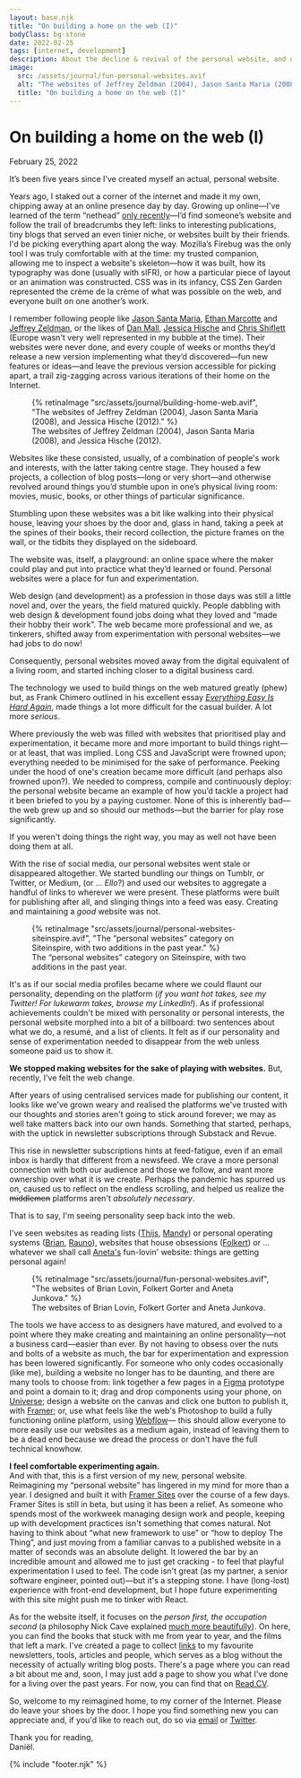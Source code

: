 ```yaml
---
layout: base.njk
title: "On building a home on the web (I)"
bodyClass: bg-stone
date: 2022-02-25
tags: [internet, development]
description: About the decline & revival of the personal website, and on the progress our tools have made.
image:
  src: /assets/journal/fun-personal-websites.avif
  alt: "The websites of Jeffrey Zeldman (2004), Jason Santa Maria (2008), and Jessica Hische (2012)."
  title: "On building a home on the web (I)"
---
```


<div class="w-full max-w-xl ml-auto prose prose-lg font-serif pt-[25vh] dark:prose-invert">

<h1>On building a home on the web (I)</h1>
<span class="font-sans text-sm">February 25, 2022</span>

It’s been five years since I’ve created myself an actual, personal website.

Years ago, I staked out a corner of the internet and made it my own, chipping away at an online presence day by day. Growing up online—I've learned of the term “nethead” [only recently](https://twitter.com/JoshSchoen/status/1481920039406415872?s=20&t=asLsUq7JjhAwppYPeembnA "A tweet by Joshua Schoenaker")—I’d find someone’s website and follow the trail of breadcrumbs they left: links to interesting publications, tiny blogs that served an even tinier niche, or websites built by their friends. I'd be picking everything apart along the way. Mozilla’s Firebug was the only tool I was truly comfortable with at the time: my trusted companion, allowing me to inspect a website's skeleton—how it was built, how its typography was done (usually with sIFR), or how a particular piece of layout or an animation was constructed. CSS was in its infancy, CSS Zen Garden represented the crème de la crème of what was possible on the web, and everyone built on one another’s work.

I remember following people like [Jason Santa Maria](https://jasonsantamaria.com/ "Jason Santa Maria"), [Ethan Marcotte](https://ethanmarcotte.com/ "Ethan Marcotte") and [Jeffrey Zeldman](https://www.zeldman.com/ "Jeffrey Zeldman"), or the likes of [Dan Mall](https://danmall.com/ "Dan Mall"), [Jessica Hische](https://jessicahische.is/ "Jessica Hische") and [Chris Shiflett](https://shiflett.org/ "Chris Shiflett") (Europe wasn't very well represented in my bubble at the time). Their websites were never done, and every couple of weeks or months they’d release a new version implementing what they’d discovered—fun new features or ideas—and leave the previous version accessible for picking apart, a trail zig-zagging across various iterations of their home on the Internet.
</div>

<div class="sm:mt-32 mt-16 mb-16">
  <figure class="w-full">
    {% retinaImage "src/assets/journal/building-home-web.avif", "The websites of Jeffrey Zeldman (2004), Jason Santa Maria (2008), and Jessica Hische (2012)." %}
    <figcaption class="pl-8 sm:pl-0">The websites of Jeffrey Zeldman (2004), Jason Santa Maria (2008), and Jessica Hische (2012).</figcaption>
  </figure>
</div>

<div class="w-full max-w-xl ml-auto prose prose-lg font-serif sm:mt-24 mt-16 dark:prose-invert">

Websites like these consisted, usually, of a combination of people's work and interests, with the latter taking centre stage. They housed a few projects, a collection of blog posts—long or very short—and otherwise revolved around things you’d stumble upon in one’s physical living room: movies, music, books, or other things of particular significance. 

Stumbling upon these websites was a bit like walking into their physical house, leaving your shoes by the door and, glass in hand, taking a peek at the spines of their books, their record collection, the picture frames on the wall, or the tidbits they displayed on the sideboard.

The website was, itself, a playground: an online space where the maker could play and put into practice what they’d learned or found. Personal websites were a place for fun and experimentation.

Web design (and development) as a profession in those days was still a little novel and, over the years, the field matured quickly. People dabbling with web design & development found jobs doing what they loved and “made their hobby their work”. The web became more professional and we, as tinkerers, shifted away from experimentation with personal websites—we had jobs to do now! 

Consequently, personal websites moved away from the digital equivalent of a living room, and started inching closer to a digital business card.

The technology we used to build things on the web matured greatly (phew) but, as Frank Chimero outlined in his excellent essay [_Everything Easy Is Hard Again_](https://frankchimero.com/blog/2018/everything-easy/ "Frank Chimero's essay, Everything Easy is Hard Again"), made things a lot more difficult for the casual builder. A lot more _serious_.

Where previously the web was filled with websites that prioritised play and experimentation, it became more and more important to build things right—or at least, that was implied. Long CSS and JavaScript were frowned upon; everything needed to be minimised for the sake of performance. Peeking under the hood of one's creation became more difficult (and perhaps also frowned upon?). We needed to compress, compile and continuously deploy: the personal website became an example of how you’d tackle a project had it been briefed to you by a paying customer. None of this is inherently bad—the web grew up and so should our methods—but the barrier for play rose significantly. 

If you weren't doing things the right way, you may as well not have been doing them at all. 

With the rise of social media, our personal websites went stale or disappeared altogether. We started bundling our things on Tumblr, or Twitter, or Medium,  (or ... _Ello_?) and used our websites to aggregate a handful of links to wherever we were present. These platforms were built for publishing after all, and slinging things into a feed was easy. Creating and maintaining a _good_ website was not.

<figure class="w-full">
  {% retinaImage "src/assets/journal/personal-websites-siteinspire.avif", "The “personal websites” category on Siteinspire, with two additions in the past year." %}
  <figcaption class="pl-8 sm:pl-0">The “personal websites” category on Siteinspire, with two additions in the past year.</figcaption>
</figure>

It's as if our social media profiles became where we could flaunt our personality, depending on the platform (_if you want hot takes, see my Twitter! For lukewarm takes, browse my LinkedIn!_). As if professional achievements couldn't be mixed with personality or personal interests, the personal website morphed into a bit of a billboard: two sentences about what we do, a resumé, and a list of clients. It felt as if our personality and sense of experimentation needed to disappear from the web unless someone paid us to show it.

**We stopped making websites for the sake of playing with websites.** 
But, recently, I've felt the web change.

After years of using centralised services made for publishing our content, it looks like we've grown weary and realised the platforms we've trusted with our thoughts and stories aren't going to stick around forever; we may as well take matters back into our own hands. Something that started, perhaps, with the uptick in newsletter subscriptions through Substack and Revue.

This rise in newsletter subscriptions hints at feed-fatigue, even if an email inbox is hardly that different from a newsfeed. We crave a more personal connection with both our audience and those we follow, and want more ownership over what it is we create. Perhaps the pandemic has spurred us on, caused us to reflect on the endless scrolling, and helped us realize the ~~middlemen~~ platforms aren't _absolutely necessary_.

That is to say, I'm seeing personality seep back into the web. 

I've seen websites as reading lists ([Thijs](https://thijs.niks.nu/ "Thijs Niks"), [Mandy](https://aworkinglibrary.com/ "Mandy Brown")) or personal operating systems ([Brian](https://brianlovin.com/ "Brian Lovin"), [Rauno](https://rauno.me/ "Rauno Freiberg")), websites that house obsessions ([Folkert](https://folkert.link/ "Folkert Gorter")) or  ... whatever we shall call [Aneta's](https://www.seksyplanety.com/ "Seksy Planety") fun-lovin' website: things are getting personal again!
</div>

<div class="sm:mt-32 mt-16 mb-16">
  <figure class="w-full">
    {% retinaImage "src/assets/journal/fun-personal-websites.avif", "The websites of Brian Lovin, Folkert Gorter and Aneta Junkova." %}
    <figcaption class="pl-8 sm:pl-0">The websites of Brian Lovin, Folkert Gorter and Aneta Junkova.</figcaption>
  </figure>
</div>

<div class="w-full max-w-xl ml-auto prose prose-lg font-serif sm:mt-24 mt-16 dark:prose-invert">

The tools we have access to as designers have matured, and evolved to a point where they make creating and maintaining an online personality—not a business card—easier than ever. By not having to obsess over the nuts and bolts of a website as much, the bar for experimentation and expression has been lowered significantly. For someone who only codes occasionally (like me), building a website no longer has to be daunting, and there are many tools to choose from: link together a few pages in a [Figma](http://figma.com/prototyping "Figma") prototype and point a domain to it; drag and drop components using your phone, on [Universe](https://onuniverse.com/ "Universe"); design a website on the canvas and click one button to publish it, with [Framer](http://framer.com "Framer"); or, use what feels like the web's Photoshop to build a fully functioning online platform, using [Webflow](https://webflow.com "Webflow")— this should allow everyone to more easily use our websites as a medium again, instead of leaving them to be a dead end because we dread the process or don't have the full technical knowhow.

**I feel comfortable experimenting again.** \
And with that, this is a first version of my new, personal website. Reimagining my “personal website” has lingered in my mind for more than a year. I designed and built it with [Framer Sites](http://framer.com "Framer Sites") over the course of a few days. Framer Sites is still in beta, but using it has been a relief. As someone who spends most of the workweek managing design work and people, keeping up with development practices isn't something that comes natural. Not having to think about “what new framework to use” or “how to deploy The Thing”, and just moving from a familiar canvas to a published website in a matter of seconds was an absolute delight. It lowered the bar by an incredible amount and allowed me to just get cracking - to feel that playful experimentation I used to feel. The code isn't great (as my partner, a senior software engineer, pointed out)—but it's a stepping stone. I have (long-lost) experience with front-end development, but I hope future experimenting with this site might push me to tinker with React.

As for the website itself, it focuses on the _person first, the occupation second_ (a philosophy Nick Cave explained [much more beautifully](https://www.youtube.com/watch?v=kWivlKQyxjU "Nick Cave")). On here, you can find the books that stuck with me from year to year, and the films that left a mark. I've created a page to collect [links](/links "Links") to my favourite newsletters, tools, articles and people, which serves as a blog without the necessity of actually writing blog posts. There's a page where you can read a bit about me and, soon, I may just add a page to show you what I've done for a living over the past years. For now, you can find that on [Read.CV](http://read.cv/danielvdw "ReadCV").

So, welcome to my reimagined home, to my corner of the Internet. Please do leave your shoes by the door. I hope you find something new you can appreciate and, if you'd like to reach out, do so via [email](d.vanderwinden@gmail.com "Email me") or [Twitter](http://x.com/dvdwinden "DM me on Twitter"). 

Thank you for reading, \
Daniël.

{% include "footer.njk" %}

</div>